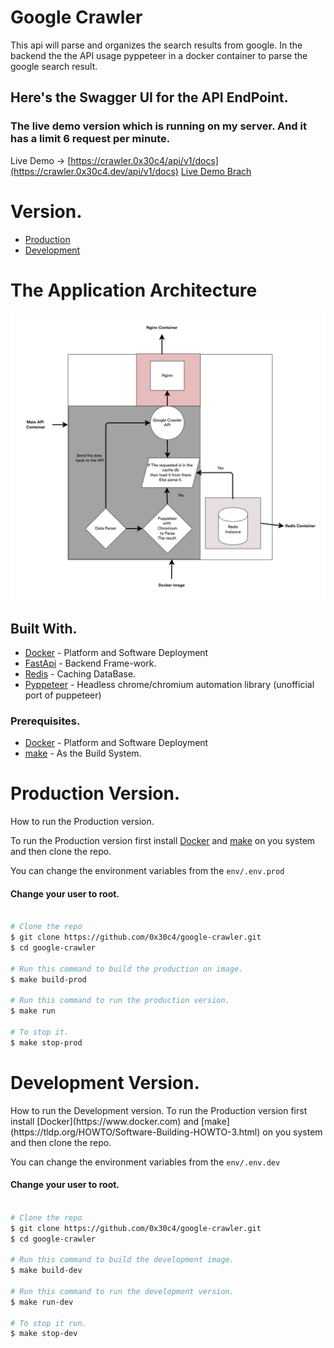 # Google Crawler
This api will parse and organizes the search results from google. In the backend the the API usage pyppeteer in a docker container to parse the google search result.<br>

## Here's the Swagger UI for the API EndPoint.
### The live demo version which is running on my server. And it has a limit 6 request per minute.
Live Demo -> [https://crawler.0x30c4/api/v1/docs](https://crawler.0x30c4.dev/api/v1/docs)
[Live Demo Brach](https://github.com/0x30c4/google-crawler/tree/prod-version/demo-on-coco)


# Version.
* [Production](#prod_ver)
* [Development](#dev_ver) 

# The Application Architecture
<img src="https://raw.githubusercontent.com/0x30c4/google-crawler/main/images/Overview.png">

## Built With.
* [Docker](https://www.docker.com) - Platform and Software Deployment
* [FastApi](https://fastapi.tiangolo.com/) - Backend Frame-work.
* [Redis](https://fastapi.tiangolo.com/) - Caching DataBase.
* [Pyppeteer](https://github.com/pyppeteer/pyppeteer) -  Headless chrome/chromium automation library (unofficial port of puppeteer) 

### Prerequisites. 
* [Docker](https://www.docker.com) - Platform and Software Deployment
* [make](https://tldp.org/HOWTO/Software-Building-HOWTO-3.html) - As the Build System.
	
# Production Version.
<a name="prod_ver">
How to run the Production version.
</a>

To run the Production version first install [Docker](https://www.docker.com) and [make](https://tldp.org/HOWTO/Software-Building-HOWTO-3.html)
on you system and then clone the repo.

You can change the environment variables from the <code>env/.env.prod</code>
#### Change your user to root.

```bash

# Clone the repo
$ git clone https://github.com/0x30c4/google-crawler.git
$ cd google-crawler

# Run this command to build the production on image.
$ make build-prod

# Run this command to run the production version.
$ make run

# To stop it.
$ make stop-prod
```

# Development Version.
<a name="dev_ver">
How to run the Development version.
</a>
To run the Production version first install [Docker](https://www.docker.com) and [make](https://tldp.org/HOWTO/Software-Building-HOWTO-3.html)
on you system and then clone the repo.

You can change the environment variables from the <code>env/.env.dev</code>
#### Change your user to root.

```bash

# Clone the repo
$ git clone https://github.com/0x30c4/google-crawler.git
$ cd google-crawler

# Run this command to build the development image.
$ make build-dev

# Run this command to run the development version.
$ make run-dev

# To stop it run.
$ make stop-dev
```

